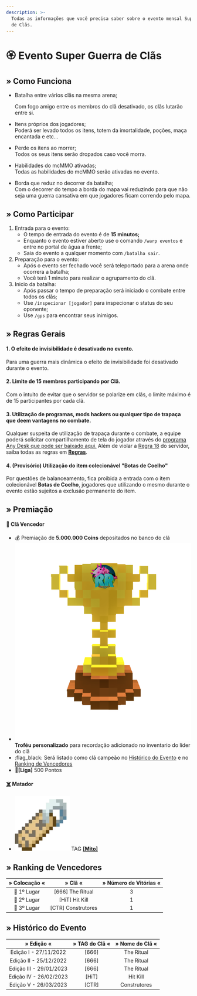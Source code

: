 ```yaml
---
description: >-
  Todas as informações que você precisa saber sobre o evento mensal Super Guerra
  de Clãs.
---
```


# 🏵 Evento Super Guerra de Clãs

## » Como Funciona

*   Batalha entre vários clãs na mesma arena;

    Com fogo amigo entre os membros do clã desativado, os clãs lutarão entre si.
* Itens próprios dos jogadores;\
  Poderá ser levado todos os itens, totem da imortalidade, poções, maça encantada e etc...
* Perde os itens ao morrer;\
  Todos os seus itens serão dropados caso você morra.
* Habilidades do mcMMO ativadas;\
  Todas as habilidades do mcMMO serão ativadas no evento.
* Borda que reduz no decorrer da batalha;\
  Com o decorrer do tempo a borda do mapa vai reduzindo para que não seja uma guerra cansativa em que jogadores ficam correndo pelo mapa.

## » Como Participar

1. Entrada para o evento:
   * O tempo de entrada do evento é de **15 minutos;**
   * Enquanto o evento estiver aberto use o comando `/warp eventos` e entre no portal de água a frente;
   * Saia do evento a qualquer momento com `/batalha sair`.
2. Preparação para o evento:
   * Após o evento ser fechado você será teleportado para a arena onde ocorrera a batalha;
   * Você terá 1 minuto para realizar o agrupamento do clã.
3. Inicio da batalha:
   * Após passar o tempo de preparação será iniciado o combate entre todos os clãs;
   * Use `/inspecionar [jogador]` para inspecionar o status do seu oponente;
   * Use `/gps` para encontrar seus inimigos.

## » Regras Gerais

#### 1. O efeito de invisibilidade é desativado no evento.

Para uma guerra mais dinâmica o efeito de invisibilidade foi desativado durante o evento.

#### 2. Limite de 15 membros participando por Clã.

Com o intuito de evitar que o servidor se polarize em clãs, o limite máximo é de 15 participantes por cada clã.

#### **3. Utilização de programas, mods hackers ou qualquer tipo de trapaça que deem vantagens no combate.**

Qualquer suspeita de utilização de trapaça durante o combate, a equipe poderá solicitar compartilhamento de tela do jogador através do [programa Any Desk que pode ser baixado aqui.](https://anydesk.com/pt/downloads) Além de violar a [Regra 18](https://wiki.rederevo.com/regras/jogabilidade#01-7) do servidor, saiba todas as regras em [**Regras**](../../regras/).

#### **4. (Provisório) Utilização do item colecionável "Botas de Coelho"**

Por questões de balanceamento, fica proibida a entrada com o item colecionável **Botas de Coelho**, jogadores que utilizando o mesmo durante o evento estão sujeitos a exclusão permanente do item.

## » Premiação

#### 🥇 **Clã Vencedor**

* :moneybag: Premiação de **5.000.000 Coins** depositados no banco do clã
* <img src="../../.gitbook/assets/trofeurevo (2).png" alt="" data-size="line">**Troféu personalizado** para recordação adicionado no inventario do líder do clã
* :flag\_black: Será listado como clã campeão no [Histórico do Evento](evento-super-guerra-de-clas.md#historico-do-evento) e no [Ranking de Vencedores](evento-super-guerra-de-clas.md#undefined)
* 💎**\[Liga]** 500 Pontos

#### [☠️](https://emojipedia.org/skull-and-crossbones/) **Matador**

* <img src="../../.gitbook/assets/image (14) (1) (2).png" alt="" data-size="line"> TAG [**\[Mito\]**](../../sistemas/mito.md)

## » Ranking de Vencedores

| » Colocação « |        » Clã «      | » Número de Vitórias «       |
| :-----------: | :-----------------: | :--------------------------: |
|  🥇 1º Lugar  |  \[666] The Ritual  |               3              |
|  🥈 2º Lugar  |   \[HiT] Hit Kill   |               1              |
|  🥉 3º Lugar  | \[CTR] Construtores |               1              |

## » Histórico do Evento

|        » Edição «       | » TAG do Clã « | » Nome do Clã « |
| :---------------------: | :------------: | :-------------: |
|  Edição I - 27/11/2022  |     \[666]     |    The Ritual   |
|  Edição II - 25/12/2022 |     \[666]     |    The Ritual   |
| Edição III - 29/01/2023 |     \[666]     |    The Ritual   |
|  Edição IV - 26/02/2023 |     \[HiT]     |     Hit Kill    |
|  Edição V - 26/03/2023  |     \[CTR]     |   Construtores  |
